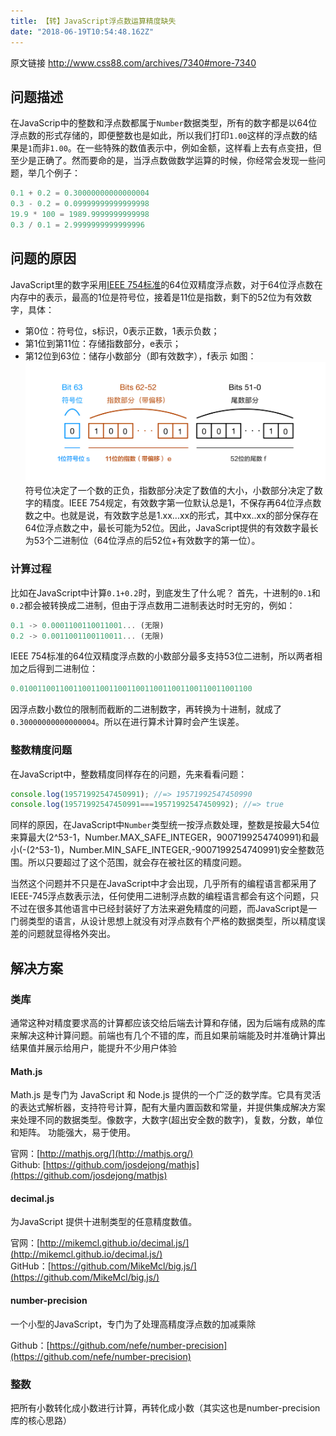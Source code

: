 ```yaml
---
title: 【转】JavaScript浮点数运算精度缺失
date: "2018-06-19T10:54:48.162Z"
---
```

原文链接 http://www.css88.com/archives/7340#more-7340

## 问题描述
在JavaScrip中的整数和浮点数都属于`Number`数据类型，所有的数字都是以64位浮点数的形式存储的，即便整数也是如此，所以我们打印`1.00`这样的浮点数的结果是`1`而非`1.00`。在一些特殊的数值表示中，例如金额，这样看上去有点变扭，但至少是正确了。然而要命的是，当浮点数做数学运算的时候，你经常会发现一些问题，举几个例子：
```javascript
0.1 + 0.2 = 0.30000000000000004
0.3 - 0.2 = 0.09999999999999998
19.9 * 100 = 1989.9999999999998
0.3 / 0.1 = 2.9999999999999996
```

## 问题的原因
JavaScript里的数字采用[IEEE 754标准](https://zh.wikipedia.org/wiki/IEEE_754)的64位双精度浮点数，对于64位浮点数在内存中的表示，最高的1位是符号位，接着是11位是指数，剩下的52位为有效数字，具体：
- 第0位：符号位，s标识，0表示正数，1表示负数；
- 第1位到第11位：存储指数部分，e表示；
- 第12位到63位：储存小数部分（即有效数字），f表示
如图：
![x](./IEEE754_floating.jpg)
符号位决定了一个数的正负，指数部分决定了数值的大小，小数部分决定了数字的精度。IEEE 754规定，有效数字第一位默认总是1，不保存再64位浮点数数之中。也就是说，有效数字总是1.xx...xx的形式，其中xx..xx的部分保存在64位浮点数之中，最长可能为52位。因此，JavaScript提供的有效数字最长为53个二进制位（64位浮点的后52位+有效数字的第一位）。

### 计算过程
比如在JavaScript中计算`0.1+0.2`时，到底发生了什么呢？
首先，十进制的`0.1`和`0.2`都会被转换成二进制，但由于浮点数用二进制表达时时无穷的，例如：
```javascript
0.1 -> 0.0001100110011001... (无限)
0.2 -> 0.0011001100110011... (无限)
```
IEEE 754标准的64位双精度浮点数的小数部分最多支持53位二进制，所以两者相加之后得到二进制位：
```javascript
0.0100110011001100110011001100110011001100110011001100
```
因浮点数小数位的限制而截断的二进制数字，再转换为十进制，就成了`0.30000000000000004`。所以在进行算术计算时会产生误差。

### 整数精度问题
在JavaScript中，整数精度同样存在的问题，先来看看问题：
```javascript
console.log(19571992547450991); //=> 19571992547450990
console.log(19571992547450991===19571992547450992); //=> true
```
同样的原因，在JavaScript中`Number`类型统一按浮点数处理，整数是按最大54位来算最大(2^53-1，Number.MAX_SAFE_INTEGER，9007199254740991)和最小(-(2^53-1)，Number.MIN_SAFE_INTEGER,-9007199254740991)安全整数范围。所以只要超过了这个范围，就会存在被社区的精度问题。
 
当然这个问题并不只是在JavaScript中才会出现，几乎所有的编程语言都采用了IEEE-745浮点数表示法，任何使用二进制浮点数的编程语言都会有这个问题，只不过在很多其他语言中已经封装好了方法来避免精度的问题，而JavaScript是一门弱类型的语言，从设计思想上就没有对浮点数有个严格的数据类型，所以精度误差的问题就显得格外突出。

## 解决方案

### 类库
通常这种对精度要求高的计算都应该交给后端去计算和存储，因为后端有成熟的库来解决这种计算问题。前端也有几个不错的库，而且如果前端能及时并准确计算出结果值并展示给用户，能提升不少用户体验

#### Math.js
Math.js 是专门为 JavaScript 和 Node.js 提供的一个广泛的数学库。它具有灵活的表达式解析器，支持符号计算，配有大量内置函数和常量，并提供集成解决方案来处理不同的数据类型。像数字，大数字(超出安全数的数字)，复数，分数，单位和矩阵。 功能强大，易于使用。

官网：[http://mathjs.org/](http://mathjs.org/)  
Github: [https://github.com/josdejong/mathjs](https://github.com/josdejong/mathjs)

#### decimal.js
为JavaScript 提供十进制类型的任意精度数值。

官网：[http://mikemcl.github.io/decimal.js/](http://mikemcl.github.io/decimal.js/)  
GitHub：[https://github.com/MikeMcl/big.js/](https://github.com/MikeMcl/big.js/)

#### number-precision
一个小型的JavaScript，专门为了处理高精度浮点数的加减乘除

Github：[https://github.com/nefe/number-precision](https://github.com/nefe/number-precision)  

### 整数
把所有小数转化成小数进行计算，再转化成小数（其实这也是number-precision库的核心思路）
